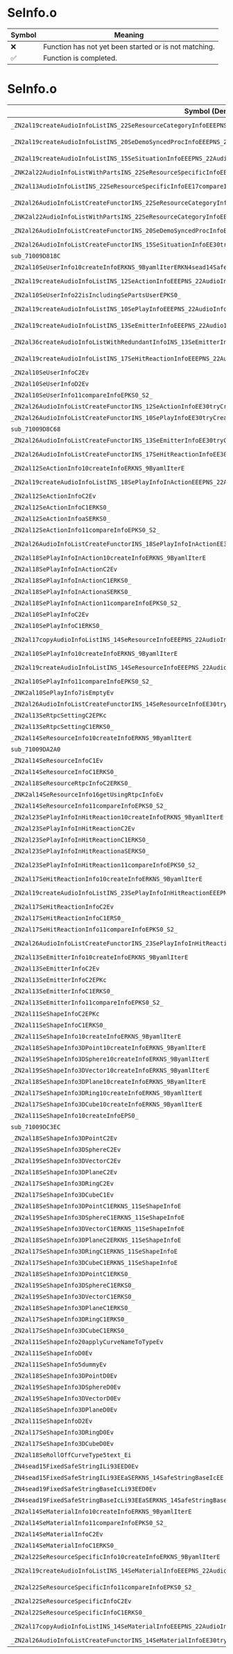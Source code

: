 # SeInfo.o
| Symbol | Meaning 
| ------------- | ------------- 
| :x: | Function has not yet been started or is not matching. 
| :white_check_mark: | Function is completed. 


# SeInfo.o
| Symbol (Demangled) | Symbol (Mangled) | Decompiled? |
| ------------- |  ------------- | ------------- |
| `_ZN2al19createAudioInfoListINS_22SeResourceCategoryInfoEEEPNS_22AudioInfoListWithPartsIT_EERKNS_9ByamlIterEi` | `al::AudioInfoListWithParts<al::SeResourceCategoryInfo> * al::createAudioInfoList<al::SeResourceCategoryInfo>(al::ByamlIter const&,int)` | :white_check_mark: |
| `_ZN2al19createAudioInfoListINS_20SeDemoSyncedProcInfoEEEPNS_22AudioInfoListWithPartsIT_EERKNS_9ByamlIterEi` | `al::AudioInfoListWithParts<al::SeDemoSyncedProcInfo> * al::createAudioInfoList<al::SeDemoSyncedProcInfo>(al::ByamlIter const&,int)` | :white_check_mark: |
| `_ZN2al19createAudioInfoListINS_15SeSituationInfoEEEPNS_22AudioInfoListWithPartsIT_EERKNS_9ByamlIterEi` | `al::AudioInfoListWithParts<al::SeSituationInfo> * al::createAudioInfoList<al::SeSituationInfo>(al::ByamlIter const&,int)` | :white_check_mark: |
| `_ZNK2al22AudioInfoListWithPartsINS_22SeResourceSpecificInfoEE11tryFindInfoEPKc` | `al::AudioInfoListWithParts<al::SeResourceSpecificInfo>::tryFindInfo(char const*)const` | :white_check_mark: |
| `_ZN2al13AudioInfoListINS_22SeResourceSpecificInfoEE17compareInfoAndKeyEPKS1_PKc` | `al::AudioInfoList<al::SeResourceSpecificInfo>::compareInfoAndKey(al::SeResourceSpecificInfo const*,char const*)` | :white_check_mark: |
| `_ZN2al26AudioInfoListCreateFunctorINS_22SeResourceCategoryInfoEE30tryCreateAudioInfoAndSetToListERKNS_9ByamlIterE` | `al::AudioInfoListCreateFunctor<al::SeResourceCategoryInfo>::tryCreateAudioInfoAndSetToList(al::ByamlIter const&)` | :white_check_mark: |
| `_ZNK2al22AudioInfoListWithPartsINS_22SeResourceCategoryInfoEE15tryGetInfoIndexEPKc` | `al::AudioInfoListWithParts<al::SeResourceCategoryInfo>::tryGetInfoIndex(char const*)const` | :white_check_mark: |
| `_ZN2al26AudioInfoListCreateFunctorINS_20SeDemoSyncedProcInfoEE30tryCreateAudioInfoAndSetToListERKNS_9ByamlIterE` | `al::AudioInfoListCreateFunctor<al::SeDemoSyncedProcInfo>::tryCreateAudioInfoAndSetToList(al::ByamlIter const&)` | :white_check_mark: |
| `_ZN2al26AudioInfoListCreateFunctorINS_15SeSituationInfoEE30tryCreateAudioInfoAndSetToListERKNS_9ByamlIterE` | `al::AudioInfoListCreateFunctor<al::SeSituationInfo>::tryCreateAudioInfoAndSetToList(al::ByamlIter const&)` | :white_check_mark: |
| `sub_71009D818C` | `` | :white_check_mark: |
| `_ZN2al10SeUserInfo10createInfoERKNS_9ByamlIterERKN4sead14SafeStringBaseIcEE` | `al::SeUserInfo::createInfo(al::ByamlIter const&,sead::SafeStringBase<char> const&)` | :white_check_mark: |
| `_ZN2al19createAudioInfoListINS_12SeActionInfoEEEPNS_22AudioInfoListWithPartsIT_EERKNS_9ByamlIterEi` | `al::AudioInfoListWithParts<al::SeActionInfo> * al::createAudioInfoList<al::SeActionInfo>(al::ByamlIter const&,int)` | :white_check_mark: |
| `_ZN2al10SeUserInfo22isIncludingSePartsUserEPKS0_` | `al::SeUserInfo::isIncludingSePartsUser(al::SeUserInfo const*)` | :white_check_mark: |
| `_ZN2al19createAudioInfoListINS_10SePlayInfoEEEPNS_22AudioInfoListWithPartsIT_EERKNS_9ByamlIterEi` | `al::AudioInfoListWithParts<al::SePlayInfo> * al::createAudioInfoList<al::SePlayInfo>(al::ByamlIter const&,int)` | :white_check_mark: |
| `_ZN2al19createAudioInfoListINS_13SeEmitterInfoEEEPNS_22AudioInfoListWithPartsIT_EERKNS_9ByamlIterEi` | `al::AudioInfoListWithParts<al::SeEmitterInfo> * al::createAudioInfoList<al::SeEmitterInfo>(al::ByamlIter const&,int)` | :white_check_mark: |
| `_ZN2al36createAudioInfoListWithRedundantInfoINS_13SeEmitterInfoEEEPNS_22AudioInfoListWithPartsIT_EERKNS_9ByamlIterEiib` | `al::AudioInfoListWithParts<al::SeEmitterInfo> * al::createAudioInfoListWithRedundantInfo<al::SeEmitterInfo>(al::ByamlIter const&,int,int,bool)` | :white_check_mark: |
| `_ZN2al19createAudioInfoListINS_17SeHitReactionInfoEEEPNS_22AudioInfoListWithPartsIT_EERKNS_9ByamlIterEi` | `al::AudioInfoListWithParts<al::SeHitReactionInfo> * al::createAudioInfoList<al::SeHitReactionInfo>(al::ByamlIter const&,int)` | :white_check_mark: |
| `_ZN2al10SeUserInfoC2Ev` | `al::SeUserInfo::SeUserInfo(void)` | :white_check_mark: |
| `_ZN2al10SeUserInfoD2Ev` | `al::SeUserInfo::~SeUserInfo()` | :white_check_mark: |
| `_ZN2al10SeUserInfo11compareInfoEPKS0_S2_` | `al::SeUserInfo::compareInfo(al::SeUserInfo const*,al::SeUserInfo const*)` | :white_check_mark: |
| `_ZN2al26AudioInfoListCreateFunctorINS_12SeActionInfoEE30tryCreateAudioInfoAndSetToListERKNS_9ByamlIterE` | `al::AudioInfoListCreateFunctor<al::SeActionInfo>::tryCreateAudioInfoAndSetToList(al::ByamlIter const&)` | :white_check_mark: |
| `_ZN2al26AudioInfoListCreateFunctorINS_10SePlayInfoEE30tryCreateAudioInfoAndSetToListERKNS_9ByamlIterE` | `al::AudioInfoListCreateFunctor<al::SePlayInfo>::tryCreateAudioInfoAndSetToList(al::ByamlIter const&)` | :white_check_mark: |
| `sub_71009D8C68` | `` | :white_check_mark: |
| `_ZN2al26AudioInfoListCreateFunctorINS_13SeEmitterInfoEE30tryCreateAudioInfoAndSetToListERKNS_9ByamlIterE` | `al::AudioInfoListCreateFunctor<al::SeEmitterInfo>::tryCreateAudioInfoAndSetToList(al::ByamlIter const&)` | :white_check_mark: |
| `_ZN2al26AudioInfoListCreateFunctorINS_17SeHitReactionInfoEE30tryCreateAudioInfoAndSetToListERKNS_9ByamlIterE` | `al::AudioInfoListCreateFunctor<al::SeHitReactionInfo>::tryCreateAudioInfoAndSetToList(al::ByamlIter const&)` | :white_check_mark: |
| `_ZN2al12SeActionInfo10createInfoERKNS_9ByamlIterE` | `al::SeActionInfo::createInfo(al::ByamlIter const&)` | :white_check_mark: |
| `_ZN2al19createAudioInfoListINS_18SePlayInfoInActionEEEPNS_22AudioInfoListWithPartsIT_EERKNS_9ByamlIterEi` | `al::AudioInfoListWithParts<al::SePlayInfoInAction> * al::createAudioInfoList<al::SePlayInfoInAction>(al::ByamlIter const&,int)` | :white_check_mark: |
| `_ZN2al12SeActionInfoC2Ev` | `al::SeActionInfo::SeActionInfo(void)` | :white_check_mark: |
| `_ZN2al12SeActionInfoC1ERKS0_` | `al::SeActionInfo::SeActionInfo(al::SeActionInfo const&)` | :white_check_mark: |
| `_ZN2al12SeActionInfoaSERKS0_` | `al::SeActionInfo::operator=(al::SeActionInfo const&)` | :white_check_mark: |
| `_ZN2al12SeActionInfo11compareInfoEPKS0_S2_` | `al::SeActionInfo::compareInfo(al::SeActionInfo const*,al::SeActionInfo const*)` | :white_check_mark: |
| `_ZN2al26AudioInfoListCreateFunctorINS_18SePlayInfoInActionEE30tryCreateAudioInfoAndSetToListERKNS_9ByamlIterE` | `al::AudioInfoListCreateFunctor<al::SePlayInfoInAction>::tryCreateAudioInfoAndSetToList(al::ByamlIter const&)` | :white_check_mark: |
| `_ZN2al18SePlayInfoInAction10createInfoERKNS_9ByamlIterE` | `al::SePlayInfoInAction::createInfo(al::ByamlIter const&)` | :white_check_mark: |
| `_ZN2al18SePlayInfoInActionC2Ev` | `al::SePlayInfoInAction::SePlayInfoInAction(void)` | :white_check_mark: |
| `_ZN2al18SePlayInfoInActionC1ERKS0_` | `al::SePlayInfoInAction::SePlayInfoInAction(al::SePlayInfoInAction const&)` | :white_check_mark: |
| `_ZN2al18SePlayInfoInActionaSERKS0_` | `al::SePlayInfoInAction::operator=(al::SePlayInfoInAction const&)` | :white_check_mark: |
| `_ZN2al18SePlayInfoInAction11compareInfoEPKS0_S2_` | `al::SePlayInfoInAction::compareInfo(al::SePlayInfoInAction const*,al::SePlayInfoInAction const*)` | :white_check_mark: |
| `_ZN2al10SePlayInfoC2Ev` | `al::SePlayInfo::SePlayInfo(void)` | :white_check_mark: |
| `_ZN2al10SePlayInfoC1ERKS0_` | `al::SePlayInfo::SePlayInfo(al::SePlayInfo const&)` | :white_check_mark: |
| `_ZN2al17copyAudioInfoListINS_14SeResourceInfoEEEPNS_22AudioInfoListWithPartsIT_EEPKS4_i` | `al::AudioInfoListWithParts<al::SeResourceInfo> * al::copyAudioInfoList<al::SeResourceInfo>(al::AudioInfoListWithParts<al::SeResourceInfo> const*,int)` | :white_check_mark: |
| `_ZN2al10SePlayInfo10createInfoERKNS_9ByamlIterE` | `al::SePlayInfo::createInfo(al::ByamlIter const&)` | :white_check_mark: |
| `_ZN2al19createAudioInfoListINS_14SeResourceInfoEEEPNS_22AudioInfoListWithPartsIT_EERKNS_9ByamlIterEi` | `al::AudioInfoListWithParts<al::SeResourceInfo> * al::createAudioInfoList<al::SeResourceInfo>(al::ByamlIter const&,int)` | :white_check_mark: |
| `_ZN2al10SePlayInfo11compareInfoEPKS0_S2_` | `al::SePlayInfo::compareInfo(al::SePlayInfo const*,al::SePlayInfo const*)` | :white_check_mark: |
| `_ZNK2al10SePlayInfo7isEmptyEv` | `al::SePlayInfo::isEmpty(void)const` | :white_check_mark: |
| `_ZN2al26AudioInfoListCreateFunctorINS_14SeResourceInfoEE30tryCreateAudioInfoAndSetToListERKNS_9ByamlIterE` | `al::AudioInfoListCreateFunctor<al::SeResourceInfo>::tryCreateAudioInfoAndSetToList(al::ByamlIter const&)` | :white_check_mark: |
| `_ZN2al13SeRtpcSettingC2EPKc` | `al::SeRtpcSetting::SeRtpcSetting(char const*)` | :white_check_mark: |
| `_ZN2al13SeRtpcSettingC1ERKS0_` | `al::SeRtpcSetting::SeRtpcSetting(al::SeRtpcSetting const&)` | :white_check_mark: |
| `_ZN2al14SeResourceInfo10createInfoERKNS_9ByamlIterE` | `al::SeResourceInfo::createInfo(al::ByamlIter const&)` | :white_check_mark: |
| `sub_71009DA2A0` | `` | :white_check_mark: |
| `_ZN2al14SeResourceInfoC1Ev` | `al::SeResourceInfo::SeResourceInfo(void)` | :white_check_mark: |
| `_ZN2al14SeResourceInfoC1ERKS0_` | `al::SeResourceInfo::SeResourceInfo(al::SeResourceInfo const&)` | :white_check_mark: |
| `_ZN2al18SeResourceRtpcInfoC2ERKS0_` | `al::SeResourceRtpcInfo::SeResourceRtpcInfo(al::SeResourceRtpcInfo const&)` | :white_check_mark: |
| `_ZNK2al14SeResourceInfo16getUsingRtpcInfoEv` | `al::SeResourceInfo::getUsingRtpcInfo(void)const` | :white_check_mark: |
| `_ZN2al14SeResourceInfo11compareInfoEPKS0_S2_` | `al::SeResourceInfo::compareInfo(al::SeResourceInfo const*,al::SeResourceInfo const*)` | :white_check_mark: |
| `_ZN2al23SePlayInfoInHitReaction10createInfoERKNS_9ByamlIterE` | `al::SePlayInfoInHitReaction::createInfo(al::ByamlIter const&)` | :white_check_mark: |
| `_ZN2al23SePlayInfoInHitReactionC2Ev` | `al::SePlayInfoInHitReaction::SePlayInfoInHitReaction(void)` | :white_check_mark: |
| `_ZN2al23SePlayInfoInHitReactionC1ERKS0_` | `al::SePlayInfoInHitReaction::SePlayInfoInHitReaction(al::SePlayInfoInHitReaction const&)` | :white_check_mark: |
| `_ZN2al23SePlayInfoInHitReactionaSERKS0_` | `al::SePlayInfoInHitReaction::operator=(al::SePlayInfoInHitReaction const&)` | :white_check_mark: |
| `_ZN2al23SePlayInfoInHitReaction11compareInfoEPKS0_S2_` | `al::SePlayInfoInHitReaction::compareInfo(al::SePlayInfoInHitReaction const*,al::SePlayInfoInHitReaction const*)` | :white_check_mark: |
| `_ZN2al17SeHitReactionInfo10createInfoERKNS_9ByamlIterE` | `al::SeHitReactionInfo::createInfo(al::ByamlIter const&)` | :white_check_mark: |
| `_ZN2al19createAudioInfoListINS_23SePlayInfoInHitReactionEEEPNS_22AudioInfoListWithPartsIT_EERKNS_9ByamlIterEi` | `al::AudioInfoListWithParts<al::SePlayInfoInHitReaction> * al::createAudioInfoList<al::SePlayInfoInHitReaction>(al::ByamlIter const&,int)` | :white_check_mark: |
| `_ZN2al17SeHitReactionInfoC2Ev` | `al::SeHitReactionInfo::SeHitReactionInfo(void)` | :white_check_mark: |
| `_ZN2al17SeHitReactionInfoC1ERS0_` | `al::SeHitReactionInfo::SeHitReactionInfo(al::SeHitReactionInfo&)` | :white_check_mark: |
| `_ZN2al17SeHitReactionInfo11compareInfoEPKS0_S2_` | `al::SeHitReactionInfo::compareInfo(al::SeHitReactionInfo const*,al::SeHitReactionInfo const*)` | :white_check_mark: |
| `_ZN2al26AudioInfoListCreateFunctorINS_23SePlayInfoInHitReactionEE30tryCreateAudioInfoAndSetToListERKNS_9ByamlIterE` | `al::AudioInfoListCreateFunctor<al::SePlayInfoInHitReaction>::tryCreateAudioInfoAndSetToList(al::ByamlIter const&)` | :white_check_mark: |
| `_ZN2al13SeEmitterInfo10createInfoERKNS_9ByamlIterE` | `al::SeEmitterInfo::createInfo(al::ByamlIter const&)` | :white_check_mark: |
| `_ZN2al13SeEmitterInfoC2Ev` | `al::SeEmitterInfo::SeEmitterInfo(void)` | :white_check_mark: |
| `_ZN2al13SeEmitterInfoC2EPKc` | `al::SeEmitterInfo::SeEmitterInfo(char const*)` | :white_check_mark: |
| `_ZN2al13SeEmitterInfoC1ERKS0_` | `al::SeEmitterInfo::SeEmitterInfo(al::SeEmitterInfo const&)` | :white_check_mark: |
| `_ZN2al13SeEmitterInfo11compareInfoEPKS0_S2_` | `al::SeEmitterInfo::compareInfo(al::SeEmitterInfo const*,al::SeEmitterInfo const*)` | :white_check_mark: |
| `_ZN2al11SeShapeInfoC2EPKc` | `al::SeShapeInfo::SeShapeInfo(char const*)` | :white_check_mark: |
| `_ZN2al11SeShapeInfoC1ERKS0_` | `al::SeShapeInfo::SeShapeInfo(al::SeShapeInfo const&)` | :white_check_mark: |
| `_ZN2al11SeShapeInfo10createInfoERKNS_9ByamlIterE` | `al::SeShapeInfo::createInfo(al::ByamlIter const&)` | :white_check_mark: |
| `_ZN2al18SeShapeInfo3DPoint10createInfoERKNS_9ByamlIterE` | `al::SeShapeInfo3DPoint::createInfo(al::ByamlIter const&)` | :white_check_mark: |
| `_ZN2al19SeShapeInfo3DSphere10createInfoERKNS_9ByamlIterE` | `al::SeShapeInfo3DSphere::createInfo(al::ByamlIter const&)` | :white_check_mark: |
| `_ZN2al19SeShapeInfo3DVector10createInfoERKNS_9ByamlIterE` | `al::SeShapeInfo3DVector::createInfo(al::ByamlIter const&)` | :white_check_mark: |
| `_ZN2al18SeShapeInfo3DPlane10createInfoERKNS_9ByamlIterE` | `al::SeShapeInfo3DPlane::createInfo(al::ByamlIter const&)` | :white_check_mark: |
| `_ZN2al17SeShapeInfo3DRing10createInfoERKNS_9ByamlIterE` | `al::SeShapeInfo3DRing::createInfo(al::ByamlIter const&)` | :white_check_mark: |
| `_ZN2al17SeShapeInfo3DCube10createInfoERKNS_9ByamlIterE` | `al::SeShapeInfo3DCube::createInfo(al::ByamlIter const&)` | :white_check_mark: |
| `_ZN2al11SeShapeInfo10createInfoEPS0_` | `al::SeShapeInfo::createInfo(al::SeShapeInfo*)` | :white_check_mark: |
| `sub_71009DC3EC` | `` | :white_check_mark: |
| `_ZN2al18SeShapeInfo3DPointC2Ev` | `al::SeShapeInfo3DPoint::SeShapeInfo3DPoint(void)` | :white_check_mark: |
| `_ZN2al19SeShapeInfo3DSphereC2Ev` | `al::SeShapeInfo3DSphere::SeShapeInfo3DSphere(void)` | :white_check_mark: |
| `_ZN2al19SeShapeInfo3DVectorC2Ev` | `al::SeShapeInfo3DVector::SeShapeInfo3DVector(void)` | :white_check_mark: |
| `_ZN2al18SeShapeInfo3DPlaneC2Ev` | `al::SeShapeInfo3DPlane::SeShapeInfo3DPlane(void)` | :white_check_mark: |
| `_ZN2al17SeShapeInfo3DRingC2Ev` | `al::SeShapeInfo3DRing::SeShapeInfo3DRing(void)` | :white_check_mark: |
| `_ZN2al17SeShapeInfo3DCubeC1Ev` | `al::SeShapeInfo3DCube::SeShapeInfo3DCube(void)` | :white_check_mark: |
| `_ZN2al18SeShapeInfo3DPointC1ERKNS_11SeShapeInfoE` | `al::SeShapeInfo3DPoint::SeShapeInfo3DPoint(al::SeShapeInfo const&)` | :white_check_mark: |
| `_ZN2al19SeShapeInfo3DSphereC1ERKNS_11SeShapeInfoE` | `al::SeShapeInfo3DSphere::SeShapeInfo3DSphere(al::SeShapeInfo const&)` | :white_check_mark: |
| `_ZN2al19SeShapeInfo3DVectorC1ERKNS_11SeShapeInfoE` | `al::SeShapeInfo3DVector::SeShapeInfo3DVector(al::SeShapeInfo const&)` | :white_check_mark: |
| `_ZN2al18SeShapeInfo3DPlaneC2ERKNS_11SeShapeInfoE` | `al::SeShapeInfo3DPlane::SeShapeInfo3DPlane(al::SeShapeInfo const&)` | :white_check_mark: |
| `_ZN2al17SeShapeInfo3DRingC1ERKNS_11SeShapeInfoE` | `al::SeShapeInfo3DRing::SeShapeInfo3DRing(al::SeShapeInfo const&)` | :white_check_mark: |
| `_ZN2al17SeShapeInfo3DCubeC1ERKNS_11SeShapeInfoE` | `al::SeShapeInfo3DCube::SeShapeInfo3DCube(al::SeShapeInfo const&)` | :white_check_mark: |
| `_ZN2al18SeShapeInfo3DPointC1ERKS0_` | `al::SeShapeInfo3DPoint::SeShapeInfo3DPoint(al::SeShapeInfo3DPoint const&)` | :white_check_mark: |
| `_ZN2al19SeShapeInfo3DSphereC1ERKS0_` | `al::SeShapeInfo3DSphere::SeShapeInfo3DSphere(al::SeShapeInfo3DSphere const&)` | :white_check_mark: |
| `_ZN2al19SeShapeInfo3DVectorC1ERKS0_` | `al::SeShapeInfo3DVector::SeShapeInfo3DVector(al::SeShapeInfo3DVector const&)` | :white_check_mark: |
| `_ZN2al18SeShapeInfo3DPlaneC1ERKS0_` | `al::SeShapeInfo3DPlane::SeShapeInfo3DPlane(al::SeShapeInfo3DPlane const&)` | :white_check_mark: |
| `_ZN2al17SeShapeInfo3DRingC1ERKS0_` | `al::SeShapeInfo3DRing::SeShapeInfo3DRing(al::SeShapeInfo3DRing const&)` | :white_check_mark: |
| `_ZN2al17SeShapeInfo3DCubeC1ERKS0_` | `al::SeShapeInfo3DCube::SeShapeInfo3DCube(al::SeShapeInfo3DCube const&)` | :white_check_mark: |
| `_ZN2al11SeShapeInfo20applyCurveNameToTypeEv` | `al::SeShapeInfo::applyCurveNameToType(void)` | :white_check_mark: |
| `_ZN2al11SeShapeInfoD0Ev` | `al::SeShapeInfo::~SeShapeInfo()` | :white_check_mark: |
| `_ZN2al11SeShapeInfo5dummyEv` | `al::SeShapeInfo::dummy(void)` | :white_check_mark: |
| `_ZN2al18SeShapeInfo3DPointD0Ev` | `al::SeShapeInfo3DPoint::~SeShapeInfo3DPoint()` | :white_check_mark: |
| `_ZN2al19SeShapeInfo3DSphereD0Ev` | `al::SeShapeInfo3DSphere::~SeShapeInfo3DSphere()` | :white_check_mark: |
| `_ZN2al19SeShapeInfo3DVectorD0Ev` | `al::SeShapeInfo3DVector::~SeShapeInfo3DVector()` | :white_check_mark: |
| `_ZN2al18SeShapeInfo3DPlaneD0Ev` | `al::SeShapeInfo3DPlane::~SeShapeInfo3DPlane()` | :white_check_mark: |
| `_ZN2al11SeShapeInfoD2Ev` | `al::SeShapeInfo::~SeShapeInfo()` | :white_check_mark: |
| `_ZN2al17SeShapeInfo3DRingD0Ev` | `al::SeShapeInfo3DRing::~SeShapeInfo3DRing()` | :white_check_mark: |
| `_ZN2al17SeShapeInfo3DCubeD0Ev` | `al::SeShapeInfo3DCube::~SeShapeInfo3DCube()` | :white_check_mark: |
| `_ZN2al18SeRollOffCurveType5text_Ei` | `al::SeRollOffCurveType::text_(int)` | :white_check_mark: |
| `_ZN4sead15FixedSafeStringILi93EED0Ev` | `sead::FixedSafeString<93>::~FixedSafeString()` | :white_check_mark: |
| `_ZN4sead15FixedSafeStringILi93EEaSERKNS_14SafeStringBaseIcEE` | `sead::FixedSafeString<93>::operator=(sead::SafeStringBase<char> const&)` | :white_check_mark: |
| `_ZN4sead19FixedSafeStringBaseIcLi93EED0Ev` | `sead::FixedSafeStringBase<char,93>::~FixedSafeStringBase()` | :white_check_mark: |
| `_ZN4sead19FixedSafeStringBaseIcLi93EEaSERKNS_14SafeStringBaseIcEE` | `sead::FixedSafeStringBase<char,93>::operator=(sead::SafeStringBase<char> const&)` | :white_check_mark: |
| `_ZN2al14SeMaterialInfo10createInfoERKNS_9ByamlIterE` | `al::SeMaterialInfo::createInfo(al::ByamlIter const&)` | :white_check_mark: |
| `_ZN2al14SeMaterialInfo11compareInfoEPKS0_S2_` | `al::SeMaterialInfo::compareInfo(al::SeMaterialInfo const*,al::SeMaterialInfo const*)` | :white_check_mark: |
| `_ZN2al14SeMaterialInfoC2Ev` | `al::SeMaterialInfo::SeMaterialInfo(void)` | :white_check_mark: |
| `_ZN2al14SeMaterialInfoC1ERKS0_` | `al::SeMaterialInfo::SeMaterialInfo(al::SeMaterialInfo const&)` | :white_check_mark: |
| `_ZN2al22SeResourceSpecificInfo10createInfoERKNS_9ByamlIterE` | `al::SeResourceSpecificInfo::createInfo(al::ByamlIter const&)` | :white_check_mark: |
| `_ZN2al19createAudioInfoListINS_14SeMaterialInfoEEEPNS_22AudioInfoListWithPartsIT_EERKNS_9ByamlIterEi` | `al::AudioInfoListWithParts<al::SeMaterialInfo> * al::createAudioInfoList<al::SeMaterialInfo>(al::ByamlIter const&,int)` | :white_check_mark: |
| `_ZN2al22SeResourceSpecificInfo11compareInfoEPKS0_S2_` | `al::SeResourceSpecificInfo::compareInfo(al::SeResourceSpecificInfo const*,al::SeResourceSpecificInfo const*)` | :white_check_mark: |
| `_ZN2al22SeResourceSpecificInfoC2Ev` | `al::SeResourceSpecificInfo::SeResourceSpecificInfo(void)` | :white_check_mark: |
| `_ZN2al22SeResourceSpecificInfoC1ERKS0_` | `al::SeResourceSpecificInfo::SeResourceSpecificInfo(al::SeResourceSpecificInfo const&)` | :white_check_mark: |
| `_ZN2al17copyAudioInfoListINS_14SeMaterialInfoEEEPNS_22AudioInfoListWithPartsIT_EEPKS4_i` | `al::AudioInfoListWithParts<al::SeMaterialInfo> * al::copyAudioInfoList<al::SeMaterialInfo>(al::AudioInfoListWithParts<al::SeMaterialInfo> const*,int)` | :white_check_mark: |
| `_ZN2al26AudioInfoListCreateFunctorINS_14SeMaterialInfoEE30tryCreateAudioInfoAndSetToListERKNS_9ByamlIterE` | `al::AudioInfoListCreateFunctor<al::SeMaterialInfo>::tryCreateAudioInfoAndSetToList(al::ByamlIter const&)` | :white_check_mark: |
